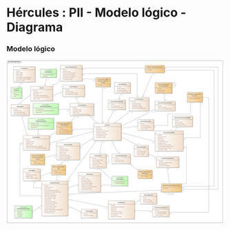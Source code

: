 # Hércules : PII \- Modelo lógico \- Diagrama



### Modelo lógico

![](/attachments/597852351/597865350.png)




